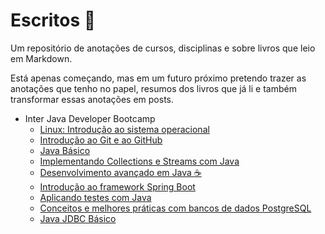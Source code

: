 # Escritos :scroll:

Um repositório de anotações de cursos, disciplinas e sobre livros que leio em Markdown.     

Está apenas começando, mas em um futuro próximo pretendo trazer as anotações que tenho no papel, resumos dos livros que já li e também transformar essas anotações em posts.

- Inter Java Developer Bootcamp
  - [Linux: Introdução ao sistema operacional](./Java%20Bootcamp/notes/Linux꞉%20Introdução%20ao%20sistema%20operacional.md)
  - [Introdução ao Git e ao GitHub](./Java%20Bootcamp/notes/Introdução%20ao%20Git%20e%20ao%20GitHub.md)
  - [Java Básico](./Java%20Bootcamp/notes/Java%20Básico꞉%20uma%20visão%20geral.md)
  - [Implementando Collections e Streams com Java](./Java%20Bootcamp/notes/Implementando%20Collections%20e%20Streams%20com%20Java.md)
  - [Desenvolvimento avançado em Java :coffee:](./Java%20Bootcamp/notes/Desenvolvimento%20avançado%20em%20Java.md)
  - [Introdução ao framework Spring Boot](./Java%20Bootcamp/notes/Introdu%C3%A7%C3%A3o%20ao%20framework%20Spring%20Boot.md)
  - [Aplicando testes com Java](./Java%20Bootcamp/notes/Aplicando%20testes%20com%20Java.md)
  - [Conceitos e melhores práticas com bancos de dados PostgreSQL](./Java%20Bootcamp/notes/Bancos%20de%20dados%20PostgreSQL.md)
  - [Java JDBC Básico](./Java%20Bootcamp/notes/Java%20JDBC%20Básico.md)
